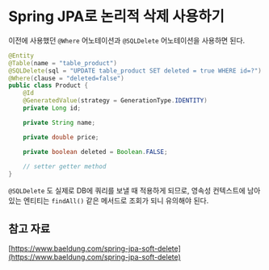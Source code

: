 # Spring JPA로 논리적 삭제 사용하기

이전에 사용했던 `@Where` 어노테이션과 `@SQLDelete` 어노테이션을 사용하면 된다.

```java
@Entity
@Table(name = "table_product")
@SQLDelete(sql = "UPDATE table_product SET deleted = true WHERE id=?")
@Where(clause = "deleted=false")
public class Product {
    @Id
    @GeneratedValue(strategy = GenerationType.IDENTITY)
    private Long id;

    private String name;

    private double price;

    private boolean deleted = Boolean.FALSE;
   
    // setter getter method
}
```

`@SQLDelete` 도 실제로 DB에 쿼리를 보낼 때 적용하게 되므로, 영속성 컨텍스트에 남아 있는 엔티티는 `findAll()` 같은 메서드로 조회가 되니 유의해야 된다.

## 참고 자료

[https://www.baeldung.com/spring-jpa-soft-delete](https://www.baeldung.com/spring-jpa-soft-delete)